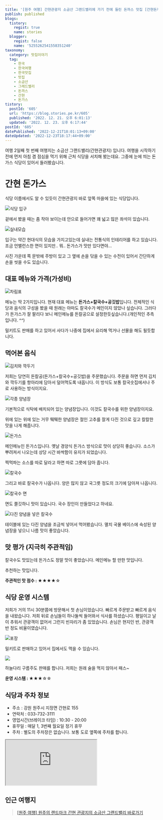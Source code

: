 ```yaml
---
title: '[원주 여행] 간현관광지 소금산 그랜드밸리에 가기 전에 들린 돈까스 맛집 [간현돈까스]'
publish: published
blogs:
  tistory:
    regist: true
    name: stories
  blogger:
    regist: false
    name: '5255262541558351240'
taxonomy:
  category: 맛집이야기
  tag:
    - 한국
    - 한국여행
    - 한국맛집
    - 맛집
    - 소금산
    - 그래드밸리
    - 돈까스
    - 간현
    - 돈가스
tistory:
  postId: '605'
  url: 'https://blog.stories.pe.kr/605'
  published: '2022. 12. 21. 오후 6:01:13'
  updated: '2022. 12. 23. 오후 6:17:44'
postId: '605'
datePublished: '2022-12-21T18:01:13+09:00'
dateUpdated: '2022-12-23T18:17:44+09:00'
---
```


여행 2일째 첫 번째 여행지는 소금산 그랜드밸리(간현관광지) 입니다. 여행을 시작하기 전에 먼저 아침 겸 점심을 먹기 위해 근처 식당을 서치해 봤는데요. 그중에 눈에 띄는 돈가스 식당이 있어서 들러봤습니다.

# 간현 돈가스

식당 이름에서도 알 수 있듯이 간현관광지 바로 앞쪽 마을에 있는 식당입니다.

![식당 입구](./images/njo2_20221216_115531-01.jpeg)

겉에서 봤을 때는 좀 작아 보이는데 안으로 들어가면 꽤 넓고 많은 좌석이 있습니다.

![실내모습](./images/njo2_20221216_112324-01.jpeg)

입구는 약간 현대식의 모습을 가지고있는데 실내는 전통식의 인테리어를 하고 있습니다. 조금 언밸런스한 면이 있지만.. 뭐.. 돈가스가 맛만 있다면야...

사진 가운데 쪽 문밖에 주방이 있고 그 옆에 손을 닦을 수 있는 수전이 있어서 간단하게 손을 씻을 수도 있습니다.

## 대표 메뉴와 가격(가성비)

![차림표](./images/njo2_20221216_112348-01.jpeg)

메뉴는 딱 2가지입니다. 현재 대표 메뉴는 **돈가스+칼국수+공깃밥**입니다. 전체적인 식당과 음식의 구성을 봤을 때 원래는 아마도 칼국수가 메인이지 않았나 싶습니다. 그러다가 돈가스가 잘 팔리다 보니 메인메뉴를 돈칼공으로 설정한듯싶습니다.(개인적인 추측입니다. ^^)

밀키트도 판매를 하고 있어서 사다가 나중에 집에서 요리해 먹거나 선물을 해도 될듯합니다.

## 먹어본 음식

![김치와 깍두기](./images/njo2_20221216_112412-01.jpeg)

저희는 당연히 돈칼공(돈가스+칼국수+공깃밥)을 주문했습니다. 주문을 하면 먼저 김치와 깍두기를 항아리에 담아서 덜어먹도록 내옵니다. 이 방식도 보통 칼국숫집에서나 주로 사용하는 방식이지요.

![각종 양념장](./images/njo2_20221216_112539-01.jpeg)

기본적으로 식탁에 배치되어 있는 양념장입니다. 이것도 칼국수를 위한 양념장이지요.

위에 있는 위에 있는 거무 퉤퉤한 양념장은 절인 고추를 잘게 다진 것으로 깊고 칼칼한 맛을 나게 해줍니다.

![돈가스](./images/njo2_20221216_112755-01.jpeg)

메인메뉴인 돈가스입니다. 옛날 경양식 돈가스 방식으로 맛이 상당히 좋습니다. 소스가 뿌려져서 나오는데 상당 시간 바싹함이 유지가 되었습니다.

찍먹파는 소스를 따로 달라고 하면 따로 그릇에 담아 줍니다.

![칼국수](./images/njo2_20221216_112840-01.jpeg)

그리고 바로 칼국수가 나옵니다. 양은 많지 않고 국그릇 정도의 크기에 담아져 나옵니다.

![칼국수 면](./images/njo2_20221216_112903-01.jpeg)

면도 쫄깃하니 맛이 있습니다. 국수 장인이 만들었다고 하네요.

![다진 양념을 넣은 칼국수](./images/njo2_20221216_113135-01.jpeg)

테이블에 있는 다진 양념을 조금씩 넣어서 먹어봤습니다. 멸치 국물 베이스에 숙성된 양념장을 넣으니 나름 맛이 좋았습니다.

## 맛 평가 (지극히 주관적임)

칼국수도 맛있는데 돈가스도 정말 맛이 좋았습니다. 메인메뉴 할 만한 맛입니다.

추천하는 맛입니다.

<div className='alert alert-info'>
<b>주관적인 맛 점수 : </b> ★★★★☆
</div>

## 식당 운영 시스템

저희가 거의 11시 30분쯤에 방문해서 첫 손님이었습니다. 빠르게 주문받고 빠르게 음식을 내왔습니다. 저희 뒤로 손님들이 하나둘씩 들어와서 식사를 하셨습니다. 평일이고 날이 추워서 관광객이 없어서 그런지 빈자리가 좀 있었습니다. 손님은 현지인 반, 관광객 반 정도 비율이였습니다.

![포장](./images/njo2_20221216_112344-01.jpeg)

밀키트로 판매하고 있어서 집에서도 먹을 수 있습니다.

![](./images/njo2_20221216_112403-01.jpeg)

하늘다리 구름주도 판매를 합니다. 저희는 원래 술을 먹지 않아서 패스~

<div className='alert alert-info'>
<b>운영 시스템 : </b> ★★★☆☆
</div>

## 식당과 주차 정보

- 주소 : 강원 원주시 지정면 간현로 155
- 연락처 : 033-732-3111
- 영업시간(브레이크 타임) : 10:30 - 20:00
- 휴무일 : 매달 1, 3번째 월요일 정기 휴무
- 주차 : 별도의 주차장은 없습니다. 보통 도로 옆쪽에 주차를 합니다.

<div className='embed-responsive embed-responsive-16by9'>
<iframe src='https://www.google.com/maps/embed?pb=!1m18!1m12!1m3!1d1885.5736031980014!2d127.83456940971821!3d37.36276549409992!2m3!1f0!2f0!3f0!3m2!1i1024!2i768!4f13.1!3m3!1m2!1s0x3563723bb56933c9%3A0x49cf22798cc56cac!2z6rCE7ZiE64-I6rmM7IqkIOuzuOygkA!5e0!3m2!1sko!2skr!4v1671612934619!5m2!1sko!2skr' className='embed-responsive-item' allowFullScreen></iframe>
</div>

## 인근 여행지

> [[원주 여행] 원주의 랜드마크 간현 관광지의 소금산 그랜드밸리 바로가기](https://blog.stories.pe.kr/606)

